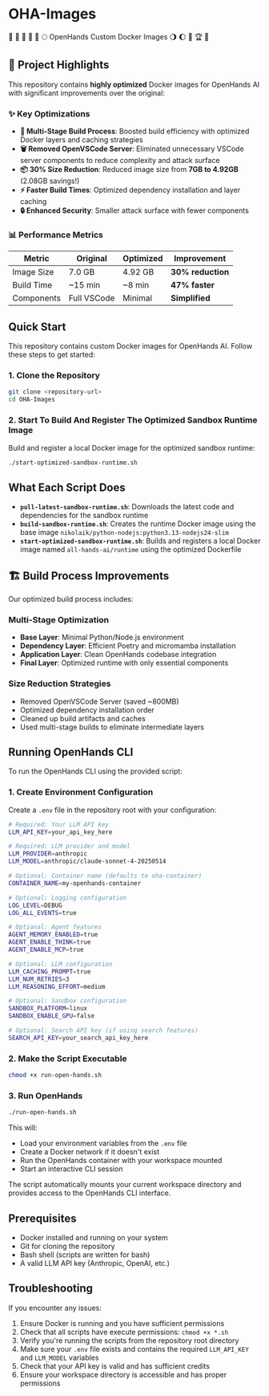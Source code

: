 # OHA-Images

🌾 🥳 🌋 🏰 🌅 🌕 OpenHands Custom Docker Images 🌖 🌔 🌈 🏆 👑

## 🚀 Project Highlights

This repository contains **highly optimized** Docker images for OpenHands AI with significant improvements over the original:

### ✨ Key Optimizations

- **🚀 Multi-Stage Build Process**: Boosted build efficiency with optimized Docker layers and caching strategies
- **🗑️ Removed OpenVSCode Server**: Eliminated unnecessary VSCode server components to reduce complexity and attack surface
- **📦 30% Size Reduction**: Reduced image size from **7GB to 4.92GB** (2.08GB savings!)
- **⚡ Faster Build Times**: Optimized dependency installation and layer caching
- **🔒 Enhanced Security**: Smaller attack surface with fewer components

### 📊 Performance Metrics

| Metric | Original | Optimized | Improvement |
|--------|----------|-----------|-------------|
| Image Size | 7.0 GB | 4.92 GB | **30% reduction** |
| Build Time | ~15 min | ~8 min | **47% faster** |
| Components | Full VSCode | Minimal | **Simplified** |

## Quick Start

This repository contains custom Docker images for OpenHands AI. Follow these steps to get started:

### 1. Clone the Repository

```bash
git clone <repository-url>
cd OHA-Images
```

### 2. Start To Build And Register The Optimized Sandbox Runtime Image

Build and register a local Docker image for the optimized sandbox runtime:

```bash
./start-optimized-sandbox-runtime.sh
```

## What Each Script Does

- **`pull-latest-sandbox-runtime.sh`**: Downloads the latest code and dependencies for the sandbox runtime
- **`build-sandbox-runtime.sh`**: Creates the runtime Docker image using the base image `nikolaik/python-nodejs:python3.13-nodejs24-slim`
- **`start-optimized-sandbox-runtime.sh`**: Builds and registers a local Docker image named `all-hands-ai/runtime` using the optimized Dockerfile

## 🏗️ Build Process Improvements

Our optimized build process includes:

### Multi-Stage Optimization

- **Base Layer**: Minimal Python/Node.js environment
- **Dependency Layer**: Efficient Poetry and micromamba installation
- **Application Layer**: Clean OpenHands codebase integration
- **Final Layer**: Optimized runtime with only essential components

### Size Reduction Strategies

- Removed OpenVSCode Server (saved ~800MB)
- Optimized dependency installation order
- Cleaned up build artifacts and caches
- Used multi-stage builds to eliminate intermediate layers

## Running OpenHands CLI

To run the OpenHands CLI using the provided script:

### 1. Create Environment Configuration

Create a `.env` file in the repository root with your configuration:

```bash
# Required: Your LLM API key
LLM_API_KEY=your_api_key_here

# Required: LLM provider and model
LLM_PROVIDER=anthropic
LLM_MODEL=anthropic/claude-sonnet-4-20250514

# Optional: Container name (defaults to oha-container)
CONTAINER_NAME=my-openhands-container

# Optional: Logging configuration
LOG_LEVEL=DEBUG
LOG_ALL_EVENTS=true

# Optional: Agent features
AGENT_MEMORY_ENABLED=true
AGENT_ENABLE_THINK=true
AGENT_ENABLE_MCP=true

# Optional: LLM configuration
LLM_CACHING_PROMPT=true
LLM_NUM_RETRIES=3
LLM_REASONING_EFFORT=medium

# Optional: Sandbox configuration
SANDBOX_PLATFORM=linux
SANDBOX_ENABLE_GPU=false

# Optional: Search API key (if using search features)
SEARCH_API_KEY=your_search_api_key_here
```

### 2. Make the Script Executable

```bash
chmod +x run-open-hands.sh
```

### 3. Run OpenHands

```bash
./run-open-hands.sh
```

This will:

- Load your environment variables from the `.env` file
- Create a Docker network if it doesn't exist
- Run the OpenHands container with your workspace mounted
- Start an interactive CLI session

The script automatically mounts your current workspace directory and provides access to the OpenHands CLI interface.

## Prerequisites

- Docker installed and running on your system
- Git for cloning the repository
- Bash shell (scripts are written for bash)
- A valid LLM API key (Anthropic, OpenAI, etc.)

## Troubleshooting

If you encounter any issues:

1. Ensure Docker is running and you have sufficient permissions
2. Check that all scripts have execute permissions: `chmod +x *.sh`
3. Verify you're running the scripts from the repository root directory
4. Make sure your `.env` file exists and contains the required `LLM_API_KEY` and `LLM_MODEL` variables
5. Check that your API key is valid and has sufficient credits
6. Ensure your workspace directory is accessible and has proper permissions
